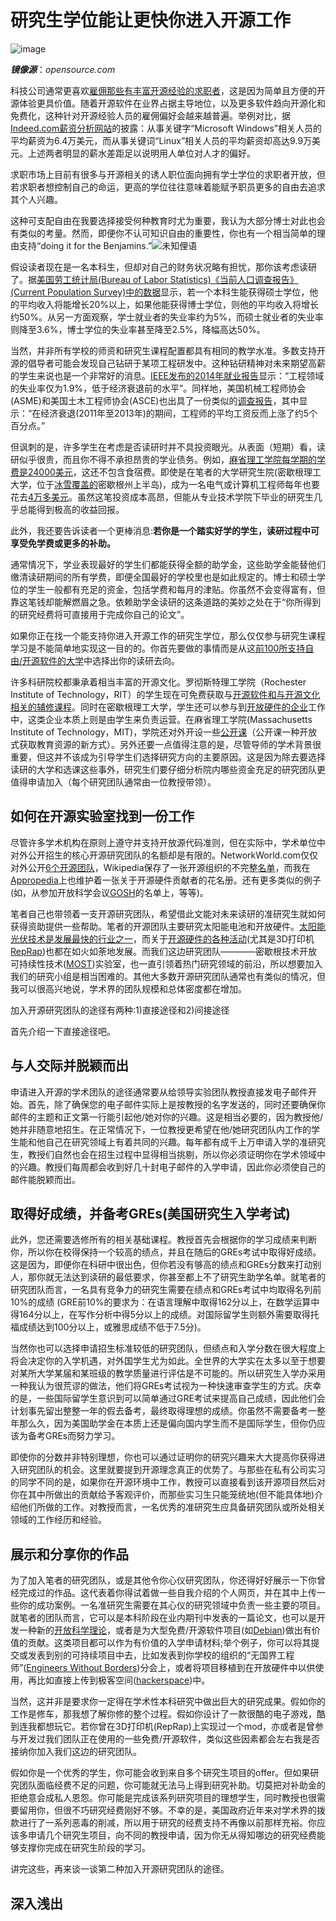 # 研究生学位能让更快你进入开源工作

![image](https://opensource.com/sites/default/files/styles/image-full-size/public/lead-images/rh_003784_02_os.comcareers_os_rh2x.png?itok=jbRfXinl)

___镜像源___：_opensource.com_

科技公司通常更喜欢[雇佣那些有丰富开源经验的求职者](http://www.wired.com/2014/07/openhatch/)，这是因为简单且方便的开源体验更具价值。随着开源软件在业界占据主导地位，以及更多软件趋向开源化和免费化，这种针对开源经验人员的雇佣偏好会越来越普遍。举例对比，据[Indeed.com薪资分析网站](http://www.indeed.com/salary?q1=linux&q2=microsoft+windows)的披露：从事关键字“Microsoft Windows”相关人员的平均薪资为6.4万美元，而从事关键词“Linux”相关人员的平均薪资却高达9.9万美元。上述两者明显的薪水差距足以说明用人单位对人才的偏好。

求职市场上目前有很多与开源相关的诱人职位面向拥有学士学位的求职者开放，但若求职者想控制自己的命运，更高的学位往往意味着能赋予职员更多的自由去追求其个人兴趣。

这种可支配自由在我要选择接受何种教育时尤为重要，我认为大部分博士对此也会有类似的考量。然而，即便你不认可知识自由的重要性，你也有一个相当简单的理由支持“doing it for the Benjamins.”![未知俚语]()

假设读者现在是一名本科生，但却对自己的财务状况略有担忧，那你该考虑读研了。据[美国劳工统计局(Bureau of Labor Statistics)《当前人口调查报告》(Current Population Survey)中的数据](http://www.appropedia.org/MOST_application_process#Undergraduates)显示，若一个本科生能获得硕士学位，他的平均收入将能增长20%以上，如果他能获得博士学位，则他的平均收入将增长约50%。从另一方面观察，学士就业者的失业率约为5%，而硕士就业者的失业率则降至3.6%，博士学位的失业率甚至降至2.5%，降幅高达50%。

当然，并非所有学校的师资和研究生课程配置都具有相同的教学水准。多数支持开源的倡导者可能会发现自己钻研于某项工程研发中。这种钻研精神对未来期望高薪的学生来说也是一个非常好的消息。[IEEE发布的2014年就业报告](http://spectrum.ieee.org/at-work/tech-careers/where-the-jobs-are-2014)显示：“工程领域的失业率仅为1.9%，低于经济衰退前的水平”。同样地，美国机械工程师协会(ASME)和美国土木工程师协会(ASCE)也出具了一份类似的[调查报告](https://www.asme.org/career-education/articles/early-career-engineers/engineering-salaries-on-the-rise)，其中显示：“在经济衰退(2011年至2013年)的期间，工程师的平均工资反而上涨了约5个百分点。”

但讽刺的是，许多学生在考虑是否读研时并不具投资眼光。从表面（短期）看，读研似乎很贵，而且你不得不承担昂贵的学业债务。例如，[麻省理工学院每学期的学费是24000美元](http://web.mit.edu/registrar/reg/costs/)，这还不包含食宿费。即使是在笔者的大学研究生院(密歇根理工大学，位于[冰雪覆盖的](http://www.mtu.edu/alumni/favorites/snowfall/)密歇根州上半岛)，成为一名电气或计算机工程师每年也要花去[4万多美元](http://www.mtu.edu/gradschool/admissions/financial/cost/)。虽然这笔投资成本高昂，但能从专业技术学院下毕业的研究生几乎总能得到极高的收益回报。

此外，我还要告诉读者一个更棒消息:**若你是一个踏实好学的学生，读研过程中可享受免学费或更多的补助。**

通常情况下，学业表现最好的学生们都能获得全额的助学金，这些助学金能替他们缴清读研期间的所有学费，即便全国最好的学校里也是如此规定的。博士和硕士学位的学生一般都有充足的资金，包括学费和每月的津贴。你虽然不会变得富有，但靠这笔钱却能解燃眉之急。依赖助学金读研的这条道路的美妙之处在于“你所得到的研究经费将可直接用于完成你自己的论文”。

如果你正在找一个能支持你进入开源工作的研究生学位，那么仅仅参与研究生课程学习是不能简单地实现这一目的的。你首先要做的事情而是从这[前100所支持自由/开源软件的大学](http://www.portalprogramas.com/en/how-to/best-american-universities-open-source-2014.html)中选择出你的读研去向。

许多科研院校都秉承着相当丰富的开源文化。罗彻斯特理工学院（Rochester Institute of Technology，RIT）的学生现在可免费获取与[开源软件和与开源文化相关的辅修课程](http://www.rit.edu/news/story.php?id=50590)。同时在密歇根理工大学，学生还可以参与到[开放硬件的企业](http://www.mtu.edu/enterprise/teams/)工作中，这类企业本质上则是由学生来负责运营。在麻省理工学院(Massachusetts Institute of Technology，MIT)，学院还对外开设一些[公开课](http://www.mtu.edu/enterprise/teams/)（公开课一种开放式获取教育资源的新方式）。另外还要一点值得注意的是，尽管导师的学术背景很重要，但这并不该成为引导学生们选择研究方向的主要原因。这是因为除去要选择读研的大学和选课这些事外，研究生们要仔细分析院内哪些资金充足的研究团队更值得申请加入（每个研究团队通常由一位教授带领）。

## 如何在开源实验室找到一份工作

尽管许多学术机构在原则上遵守并支持开放源代码准则，但在实际中，学术单位中对外公开招生的核心开源研究团队的名额却是有限的。NetworkWorld.com仅仅对外公开[6个开源团队](http://www.networkworld.com/article/3062660/open-source-tools/6-colleges-turning-out-open-source-talent.html)，Wikipedia保存了一张开源组织的不完整[名单](https://en.wikipedia.org/wiki/Open_Source_Lab)，而我在[Appropedia](http://www.appropedia.org/Open-source_Lab#Examples)上也维护着一张关于开源硬件贡献者的花名册。还有更多类似的例子(如，从参加开放科学会议[GOSH](http://openhardware.science/)的名单上，等等)。

笔者自己也带领着一支开源研究团队，希望借此文能对未来读研的准研究生就如何获得资助提供一些帮助。笔者的开源团队主要研究太阳能电池和开放硬件。[太阳能光伏技术是发展最快的行业之一](https://hbr.org/2016/08/what-if-all-u-s-coal-workers-were-retrained-to-work-in-solar)，而关于[开源硬件的各种活动](http://www.oshwa.org/)(尤其是3D打印机[RepRap](http://reprap.org/))也都在如火如荼地发展。而我们这边研究团队————密歇根技术开放可持续性技术([MOST](http://www.appropedia.org/MOST))实验室，也一直引领着热门研究领域的前沿，所以想要加入我们的研究小组是相当困难的。其他大多数开源研究团队通常也有类似的情况，但我可以很高兴地说，学术界的团队规模和总体密度都在增加。

加入开源研究团队的途径有两种:1)直接途径和2)间接途径

首先介绍一下直接途径吧。

## 与人交际并脱颖而出

申请进入开源的学术团队的途径通常要从给领导实验团队教授直接发电子邮件开始。首先，除了确保您的电子邮件实际上是按教授的名字发送的，同时还要确保你邮件的主题和正文第一行能引起他/她对你的兴趣。这是相当必要的，因为教授他/她并非随意地招生。在正常情况下，一位教授更希望在他/她研究团队内工作的学生能和他自己在研究领域上有着共同的兴趣。每年都有成千上万申请入学的准研究生，教授们自然也会在招生过程中显得相当挑剔，所以你必须证明你在学术领域中的兴趣。教授们每周都会收到好几十封电子邮件的入学申请，因此你必须使自己的邮件能脱颖而出。

## 取得好成绩，并备考GREs(美国研究生入学考试)

此外，您还需要选修所有的相关基础课程。教授首先会根据你的学习成绩来判断你，所以你在校得保持一个较高的绩点，并且在随后的GREs考试中取得好成绩。这是因为，即便你在科研中很出色，但你若没有够高的绩点和GREs分数来打动别人，那你就无法达到读研的最低要求，你甚至都上不了研究生助学名单。就笔者的研究团队而言，一名具有竞争力的研究生需要在绩点和GREs考试中均取得名列前10%的成绩 (GRE前10%的要求为：在语言理解中取得162分以上，在数学运算中得164分以上，在写作分析中得5分以上的成绩。对国际留学生则额外需要取得托福成绩达到100分以上，或雅思成绩不低于7.5分)。

当然你也可以选择申请招生标准较低的研究团队，但绩点和入学分数在很大程度上将会决定你的入学机遇，对外国学生尤为如此。全世界的大学实在太多以至于想要对某所大学某届和某班级的教学质量进行评估是不可能的。所以研究生入学办采用一种我认为很荒谬的做法，他们将GREs考试视为一种快速审查学生的方式。庆幸的是，一些国际留学生意识到可以简单通过GRE考试来提高自己成绩，因此他们会计划事先留出整整一年的假去备考，最终取得理想的成绩。你虽然不需要备考一整年那么久，因为美国助学金在本质上还是偏向国内学生而不是国际学生，但你仍应该为备考GREs而努力学习。

即使你的分数并非特别理想，你也可以通过证明你的研究兴趣来大大提高你获得进入研究团队的机会。这里就要提到开源理念真正的优势了。与那些在私有公司实习的同学不同的是，如果你在开源环境中工作，教授可以直接看到该开源项目然后对你在其中所做出的贡献给予客观评价，而那些实习生只能笼统地(但不能具体地)介绍他们所做的工作。对教授而言，一名优秀的准研究生应具备研究团队或所处相关领域的工作经历和经验。

## 展示和分享你的作品

为了加入笔者的研究团队，或是其他令你心仪研究团队，你还得好好展示一下你曾经完成过的作品。这代表着你得试着做一些自我介绍的个人网页，并在其中上传一些你的成功案例。一名准研究生需要在其心仪的研究领域中负责一些主要的项目。就笔者的团队而言，它可以是本科阶段在业内期刊中发表的一篇论文，也可以是开发一种新的[开放科学理论](http://openwetware.org/wiki/Main_Page)，或者是为大型免费/开源软件项目(如[Debian](https://www.debian.org/))做出有价值的贡献。这类项目都可以作为有价值的入学申请材料;举个例子，你可以将其提交或发表到别的可持续项目中去，比如发表到你学校的组织的“无国界工程师”([Engineers Without Borders](http://www.appropedia.org/Engineers_Without_Borders))分会上，或者将项目移植到在开放硬件中以供使用，再比如直接上传到极客空间([hackerspace](http://www.appropedia.org/Hackerspace))中。

当然，这并非是要求你一定得在学术性本科研究中做出巨大的研究成果。假如你的工作是修车，那我想了解你修的整个过程。假如你设计了一款很酷的电子游戏，酷到连我都想玩它。若你曾在3D打印机(RepRap)上实现过一个mod，亦或者是曾参与开发过我们团队正在使用的一些免费/开源软件，类似这些因素都会左右我是否接纳你加入我们这边的研究团队。

假如你是一个优秀的学生，你可能会收到来自多个研究生项目的offer。但如果研究团队面临经费不足的问题，你可能就无法马上得到研究补助。切莫把对补助金的拒绝意会成私人恩怨。你可能是完成该系列研究项目的理想学生，同时教授也很需要留用你，但很不巧研究经费刚好不够。不幸的是，美国政府近年来对学术界的拨款进行了一系列恶毒的削减，所以用于研究的经费支持不再像以前那样充裕。你应该多申请几个研究生项目，向不同的教授申请，因为你无从得知哪边的研究经费能够支撑你完成在研究生阶段的学习。

讲完这些，再来谈一谈第二种加入开源研究团队的途径。

## 深入浅出

